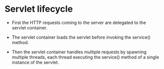 # Servlet lifecycle

- First the HTTP requests coming to the server are delegated to the servlet container.

- The servlet container loads the servlet before invoking the service() method.

- Then the servlet container handles multiple requests by spawning multiple threads, each thread executing the service() method of a single instance of the servlet.
